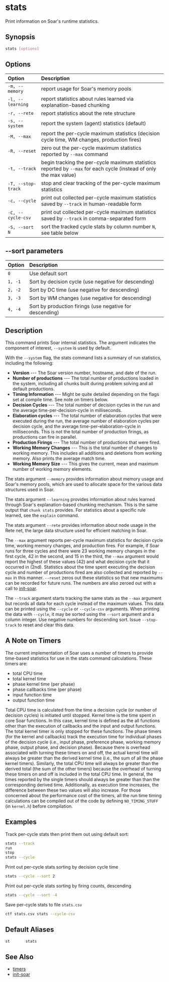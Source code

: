 # stats

Print information on Soar's runtime statistics.

## Synopsis

```bash
stats [options]
```

## Options

| **Option**         | **Description**                                                                                                    |
| :----------------- | :----------------------------------------------------------------------------------------------------------------- |
| `-m, --memory`     | report usage for Soar's memory pools                                                                               |
| `-l, --learning`   | report statistics about rules learned via explanation-based chunking                                               |
| `-r, --rete`       | report statistics about the rete structure                                                                         |
| `-s, --system`     | report the system (agent) statistics (default)                                                                     |
| `-M, --max`        | report the per-cycle maximum statistics (decision cycle time, WM changes, production fires)                        |
| `-R, --reset`      | zero out the per-cycle maximum statistics reported by `--max` command                                              |
| `-t, --track`      | begin tracking the per-cycle maximum statistics reported by `--max` for each cycle (instead of only the max value) |
| `-T, --stop-track` | stop and clear tracking of the per-cycle maximum statistics                                                        |
| `-c, --cycle`      | print out collected per-cycle maximum statistics saved by `--track` in human-readable form                         |
| `-C, --cycle-csv`  | print out collected per-cycle maximum statistics saved by `--track` in comma-separated form                        |
| `-S, --sort N`     | sort the tracked cycle stats by column number `N`, see table below                                                 |

## --sort parameters

| **Option** | **Description**                                          |
| :--------- | :------------------------------------------------------- |
| `0`        | Use default sort                                         |
| `1, -1`    | Sort by decision cycle (use negative for descending)     |
| `2, -2`    | Sort by DC time (use negative for descending)            |
| `3, -3`    | Sort by WM changes (use negative for descending)         |
| `4, -4`    | Sort by production firings (use negative for descending) |

## Description

This command prints Soar internal statistics. The argument indicates the
component of interest, `--system` is used by default.

With the `--system` flag, the stats command lists a summary of run statistics,
including the following:

-   **Version** --- The Soar version number, hostname, and date of the run.
-   **Number of productions** --- The total number of productions loaded in the
    system, including all chunks built during problem solving and all default
    productions.
-   **Timing Information** --- Might be quite detailed depending on the flags
    set at compile time. See note on timers below.
-   **Decision Cycles** --- The total number of decision cycles in the run and
    the average time-per-decision-cycle in milliseconds.
-   **Elaboration cycles** --- The total number of elaboration cycles that were
    executed during the run, the average number of elaboration cycles per decision
    cycle, and the average time-per-elaboration-cycle in milliseconds. This is not
    the total number of production firings, as productions can fire in parallel.
-   **Production Firings** --- The total number of productions that were fired.
-   **Working Memory Changes** --- This is the total number of changes to
    working memory. This includes all additions and deletions from working memory.
    Also prints the average match time.
-   **Working Memory Size** --- This gives the current, mean and maximum number
    of working memory elements.

The stats argument `--memory` provides information about memory usage and Soar's
memory pools, which are used to allocate space for the various data structures
used in Soar.

The stats argument `--learning` provides information about rules learned through
Soar's explanation-based chunking mechanism. This is the same output that `chunk
stats` provides. For statistics about a specific rule learned, see the `explain`
command.

The stats argument `--rete` provides information about node usage in the Rete
net, the large data structure used for efficient matching in Soar.

The `--max` argument reports per-cycle maximum statistics for decision cycle
time, working memory changes, and production fires. For example, if Soar runs
for three cycles and there were 23 working memory changes in the first cycle, 42
in the second, and 15 in the third, the `--max` argument would report the
highest of these values (42) and what decision cycle that it occurred in (2nd).
Statistics about the time spent executing the decision cycle and number of
productions fired are also collected and reported by `--max` in this manner.
`--reset` zeros out these statistics so that new maximums can be recorded for
future runs. The numbers are also zeroed out with a call to
[init-soar](./cmd_soar.md#soar-init).

The `--track` argument starts tracking the same stats as the `--max` argument
but records all data for each cycle instead of the maximum values. This data can
be printed using the `--cycle` or `--cycle-csv` arguments. When printing the
data with `--cycle`, it may be sorted using the `--sort` argument and a column
integer. Use negative numbers for descending sort. Issue `--stop-track` to reset
and clear this data.

## A Note on Timers

The current implementation of Soar uses a number of timers to provide time-based
statistics for use in the stats command calculations. These timers are:

-   total CPU time
-   total kernel time
-   phase kernel time (per phase)
-   phase callbacks time (per phase)
-   input function time
-   output function time

Total CPU time is calculated from the time a decision cycle (or number of
decision cycles) is initiated until stopped. Kernel time is the time spent in
core Soar functions. In this case, kernel time is defined as the all functions
other than the execution of callbacks and the input and output functions. The
total kernel timer is only stopped for these functions. The phase timers (for
the kernel and callbacks) track the execution time for individual phases of the
decision cycle (i.e., input phase, preference phase, working memory phase,
output phase, and decision phase). Because there is overhead associated with
turning these timers on and off, the actual kernel time will always be greater
than the derived kernel time (i.e., the sum of all the phase kernel timers).
Similarly, the total CPU time will always be greater than the derived total (the
sum of the other timers) because the overhead of turning these timers on and off
is included in the total CPU time. In general, the times reported by the single
timers should always be greater than than the corresponding derived time.
Additionally, as execution time increases, the difference between these two
values will also increase. For those concerned about the performance cost of the
timers, all the run time timing calculations can be compiled out of the code by
defining `NO_TIMING_STUFF` (in `kernel.h`) before compilation.

## Examples

Track per-cycle stats then print them out using default sort:

```bash
stats --track
run
stop
stats --cycle
```

Print out per-cycle stats sorting by decision cycle time

```bash
stats --cycle --sort 2
```

Print out per-cycle stats sorting by firing counts, descending

```bash
stats --cycle --sort -4
```

Save per-cycle stats to file `stats.csv`

```bash
ctf stats.csv stats --cycle-csv
```

## Default Aliases

```bash
st       stats
```

## See Also

-   [timers](./cmd_soar.md#soar-timers)
-   [init-soar](./cmd_soar.md#soar-init)
